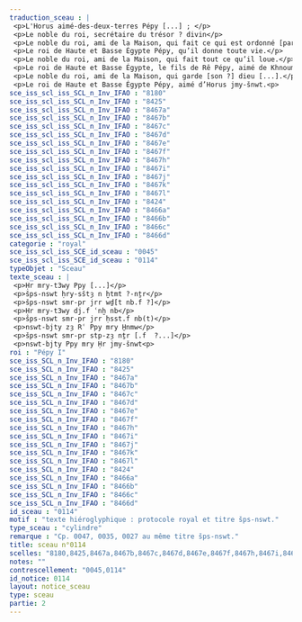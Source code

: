 ```yaml
---
traduction_sceau : |
 <p>L'Horus aimé-des-deux-terres Pépy [...] ; </p>
 <p>Le noble du roi, secrétaire du trésor ? divin</p>
 <p>Le noble du roi, ami de la Maison, qui fait ce qui est ordonné [par son maître ?...]</p>
 <p>Le roi de Haute et Basse Égypte Pépy, qu’il donne toute vie.</p>
 <p>Le noble du roi, ami de la Maison, qui fait tout ce qu’il loue.</p>
 <p>Le roi de Haute et Basse Égypte, le fils de Rê Pépy, aimé de Khnoum.</p>
 <p>Le noble du roi, ami de la Maison, qui garde [son ?] dieu [...].</p>
 <p>Le roi de Haute et Basse Égypte Pépy, aimé d’Horus jmy-šnwt.<p>
sce_iss_scl_iss_SCL_n_Inv_IFAO : "8180"
sce_iss_scl_iss_SCL_n_Inv_IFAO : "8425"
sce_iss_scl_iss_SCL_n_Inv_IFAO : "8467a"
sce_iss_scl_iss_SCL_n_Inv_IFAO : "8467b"
sce_iss_scl_iss_SCL_n_Inv_IFAO : "8467c"
sce_iss_scl_iss_SCL_n_Inv_IFAO : "8467d"
sce_iss_scl_iss_SCL_n_Inv_IFAO : "8467e"
sce_iss_scl_iss_SCL_n_Inv_IFAO : "8467f"
sce_iss_scl_iss_SCL_n_Inv_IFAO : "8467h"
sce_iss_scl_iss_SCL_n_Inv_IFAO : "8467i"
sce_iss_scl_iss_SCL_n_Inv_IFAO : "8467j"
sce_iss_scl_iss_SCL_n_Inv_IFAO : "8467k"
sce_iss_scl_iss_SCL_n_Inv_IFAO : "8467l"
sce_iss_scl_iss_SCL_n_Inv_IFAO : "8424"
sce_iss_scl_iss_SCL_n_Inv_IFAO : "8466a"
sce_iss_scl_iss_SCL_n_Inv_IFAO : "8466b"
sce_iss_scl_iss_SCL_n_Inv_IFAO : "8466c"
sce_iss_scl_iss_SCL_n_Inv_IFAO : "8466d"
categorie : "royal"
sce_iss_scl_iss_SCE_id_sceau : "0045"
sce_iss_scl_iss_SCE_id_sceau : "0114"
typeObjet : "Sceau"
texte_sceau : |
 <p>Ḥr mry-t3wy Ppy [...]</p>
 <p>šps-nswt ḥry-sštȝ n ḫtmt ?-nṯr</p>
 <p>šps-nswt smr-pr jrr wḏ[t nb.f ?]</p>
 <p>Ḥr mry-t3wy dj.f ʿnḫ nb</p>
 <p>šps-nswt smr-pr jrr ḥsst.f nb(t)</p>
 <p>nswt-bjty zȝ Rʿ Ppy mry H̱nmw</p>
 <p>šps-nswt smr-pr stp-zȝ nṯr [.f  ?...]</p>
 <p>nswt-bjty Ppy mry Ḥr jmy-šnwt<p>
roi : "Pépy I"
sce_iss_SCL_n_Inv_IFAO : "8180"
sce_iss_SCL_n_Inv_IFAO : "8425"
sce_iss_SCL_n_Inv_IFAO : "8467a"
sce_iss_SCL_n_Inv_IFAO : "8467b"
sce_iss_SCL_n_Inv_IFAO : "8467c"
sce_iss_SCL_n_Inv_IFAO : "8467d"
sce_iss_SCL_n_Inv_IFAO : "8467e"
sce_iss_SCL_n_Inv_IFAO : "8467f"
sce_iss_SCL_n_Inv_IFAO : "8467h"
sce_iss_SCL_n_Inv_IFAO : "8467i"
sce_iss_SCL_n_Inv_IFAO : "8467j"
sce_iss_SCL_n_Inv_IFAO : "8467k"
sce_iss_SCL_n_Inv_IFAO : "8467l"
sce_iss_SCL_n_Inv_IFAO : "8424"
sce_iss_SCL_n_Inv_IFAO : "8466a"
sce_iss_SCL_n_Inv_IFAO : "8466b"
sce_iss_SCL_n_Inv_IFAO : "8466c"
sce_iss_SCL_n_Inv_IFAO : "8466d"
id_sceau : "0114"
motif : "texte hiéroglyphique : protocole royal et titre šps-nswt."
type_sceau : "cylindre"
remarque : "Cp. 0047, 0035, 0027 au même titre šps-nswt."
title: sceau n°0114
scelles: "8180,8425,8467a,8467b,8467c,8467d,8467e,8467f,8467h,8467i,8467j,8467k,8467l,8424,8466a,8466b,8466c,8466d"
notes: ""
contrescellement: "0045,0114"
id_notice: 0114
layout: notice_sceau
type: sceau
partie: 2
---
```

